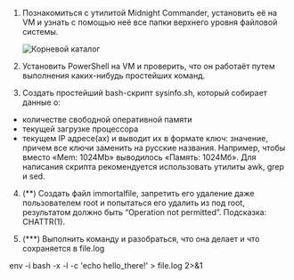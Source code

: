 1. Познакомиться с утилитой Midnight Commander, установить её на VM и узнать с помощью неё все папки верхнего уровня файловой системы.

   ![Корневой каталог](https://github.com/tms-dos21-onl/ales-litvinovich/assets/87812043/1e5caf34-f3b8-430f-a7c8-6cfc287d92c8)

2. Установить PowerShell на VM и проверить, что он работаёт путем выполнения каких-нибудь простейших команд.
   
3. Создать простейший bash-скрипт sysinfo.sh, который собирает данные о:
- количестве свободной оперативной памяти
- текущей загрузке процессора
- текущем IP адресе(ах)
и выводит их в формате ключ: значение, причем все ключи заменить на русские названия. Например, чтобы вместо «Mem: 1024Mb» выводилось «Память: 1024Мб». Для написания скрипта рекомендуется использовать утилиты awk, grep и sed.

4. (**) Cоздать файл immortalfile, запретить его удаление даже пользователем root и попытаться его удалить из под root, результатом должно быть “Operation not permitted”. Подсказка: CHATTR(1).
   
5. (***) Выполнить команду и разобраться, что она делает и что сохраняется в file.log
   
env -i bash -x -l -c 'echo hello_there!' > file.log 2>&1
